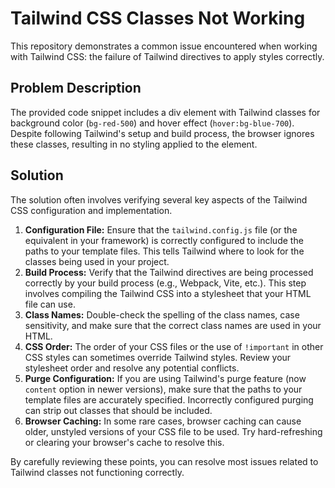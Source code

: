 # Tailwind CSS Classes Not Working

This repository demonstrates a common issue encountered when working with Tailwind CSS: the failure of Tailwind directives to apply styles correctly. 

## Problem Description

The provided code snippet includes a div element with Tailwind classes for background color (`bg-red-500`) and hover effect (`hover:bg-blue-700`). Despite following Tailwind's setup and build process, the browser ignores these classes, resulting in no styling applied to the element.

## Solution

The solution often involves verifying several key aspects of the Tailwind CSS configuration and implementation.

1. **Configuration File:** Ensure that the `tailwind.config.js` file (or the equivalent in your framework) is correctly configured to include the paths to your template files. This tells Tailwind where to look for the classes being used in your project.
2. **Build Process:** Verify that the Tailwind directives are being processed correctly by your build process (e.g., Webpack, Vite, etc.). This step involves compiling the Tailwind CSS into a stylesheet that your HTML file can use.
3. **Class Names:** Double-check the spelling of the class names, case sensitivity, and make sure that the correct class names are used in your HTML.
4. **CSS Order:** The order of your CSS files or the use of `!important` in other CSS styles can sometimes override Tailwind styles.  Review your stylesheet order and resolve any potential conflicts.
5. **Purge Configuration:** If you are using Tailwind's purge feature (now `content` option in newer versions), make sure that the paths to your template files are accurately specified.  Incorrectly configured purging can strip out classes that should be included.
6. **Browser Caching:** In some rare cases, browser caching can cause older, unstyled versions of your CSS file to be used. Try hard-refreshing or clearing your browser's cache to resolve this.

By carefully reviewing these points, you can resolve most issues related to Tailwind classes not functioning correctly.